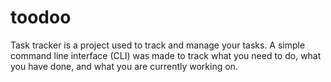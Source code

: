 # toodoo
Task tracker is a project used to track and manage your tasks.
A simple command line interface (CLI) was made to track what you need to do,
what you have done, and what you are currently working on.